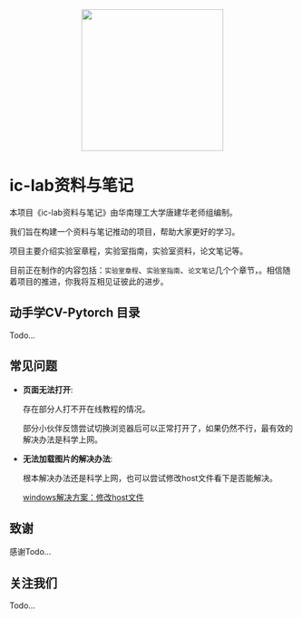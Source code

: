 
<div align=center>
<img src="https://raw.githubusercontent.com/datawhalechina/dive-into-cv-pytorch/master/markdown_imgs/whale_pytorch.jpg" width="250">
</div>

# ic-lab资料与笔记

本项目《ic-lab资料与笔记》由华南理工大学唐建华老师组编制。

我们旨在构建一个资料与笔记推动的项目，帮助大家更好的学习。

项目主要介绍实验室章程，实验室指南，实验室资料，论文笔记等。

目前正在制作的内容包括：`实验室章程`、`实验室指南`、`论文笔记`几个个章节，。相信随着项目的推进，你我将互相见证彼此的进步。

## 动手学CV-Pytorch 目录

Todo...

## 常见问题

- **页面无法打开**: 

    存在部分人打不开在线教程的情况。

    部分小伙伴反馈尝试切换浏览器后可以正常打开了，如果仍然不行，最有效的解决办法是科学上网。

- **无法加载图片的解决办法**: 

    根本解决办法还是科学上网，也可以尝试修改host文件看下是否能解决。

    [windows解决方案：修改host文件](https://blog.csdn.net/u011583927/article/details/104384169)


## 致谢

感谢Todo...


## 关注我们

Todo...
